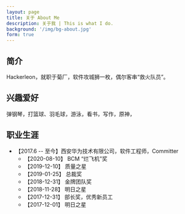 ```yaml
---
layout: page
title: 关于 About Me
description: 关于我 | This is what I do.
background: '/img/bg-about.jpg'
form: true
---
```


## 简介

Hackerleon，就职于菊厂，软件攻城狮一枚，偶尔客串“救火队员”。

## 兴趣爱好

弹钢琴，打篮球、羽毛球，游泳，看书，写作，原神，

## 职业生涯

- 【2017.6 -- 至今】西安华为技术有限公司，软件工程师，Committer
  - 【2020-08-10】 BCM “烂飞机”奖
  - 【2019-12-10】 质量之星
  - 【2019-01-25】 总裁奖
  - 【2018-12-31】 金牌团队奖
  - 【2018-11-28】 明日之星
  - 【2017-12-31】 部长奖，优秀新员工
  - 【2017-12-01】 明日之星
